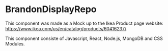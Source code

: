 # BrandonDisplayRepo

This component was made as a Mock up to the Ikea Product page website: https://www.ikea.com/us/en/catalog/products/60416237/

This component consiste of Javascript, React, Node.js, MongoDB and CSS Modules.
